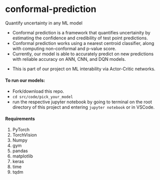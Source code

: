 # conformal-prediction
Quantify uncertainty in any ML model

- Conformal prediction is a framework that quantifies uncertainity by estimating the confidence and credibility of test point predictions.
- Conformal prediction works using a nearest centroid classifier, along with computing non-conformal and p-value score.
- Currently, our model is able to accurately predict on new predictions with reliable accuracy on ANN, CNN, and DQN models.
* This is part of our project on ML interability via Actor-Critic networks.


#### To run our models:

- Fork/download this repo.
- `cd src/code/pick_your_model`
- run the respective jupyter notebook by going to terminal on the root directory of this project and entering `jupyter notebook` or in VSCode.

#### Requirements

1. PyTorch
2. TorchVision
3. Numpy
4. gym
5. pandas
6. matplotlib
7. keras
8. time
9. tqdm 
